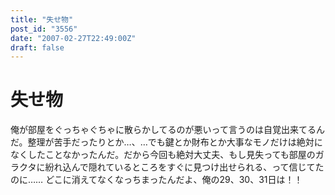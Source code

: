 ```yaml
---
title: "失せ物"
post_id: "3556"
date: "2007-02-27T22:49:00Z"
draft: false
---
```


# 失せ物

俺が部屋をぐっちゃぐちゃに散らかしてるのが悪いって言うのは自覚出来てるんだ。整理が苦手だったりとか…、…でも鍵とか財布とか大事なモノだけは絶対になくしたことなかったんだ。だから今回も絶対大丈夫、もし見失っても部屋のガラクタに紛れ込んで隠れているところをすぐに見つけ出せられる、って信じてたのに…… どこに消えてなくなっちまったんだよ、俺の29、30、31日は！！
